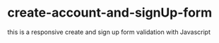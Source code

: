 # create-account-and-signUp-form
this is a responsive create and sign up form validation with Javascript
